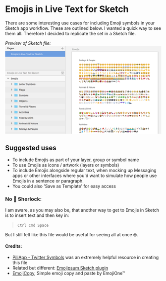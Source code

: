 # Emojis in Live Text for Sketch

There are some interesting use cases for including Emoji symbols in your Sketch app workflow. These are outlined below. I wanted a quick way to see them all. Therefore I decided to replicate the set in a Sketch file. 

_Preview of Sketch file:_
![alt tag](https://github.com/jydesign/Emojis-in-Live-Text-for-Sketch/blob/master/emojis-sketch-preview.png)

## Suggested uses
* To include Emojis as part of your layer, group or symbol name
* To use Emojis as icons / artwork (layers or symbols)
* To include Emojis alongside regular text, when mocking up Messaging apps or other interfaces where you'd want to simulate how people use Emojis in a sentence or paragraph.
* You could also 'Save as Template' for easy access

### No 💩 Sherlock:

I am aware, as you may also be, that another way to get to Emojis in Sketch is to insert text and then key in:

> `Ctrl Cmd Space`

But I still felt like this file would be useful for seeing all at once 🤓.

#### Credits:

* [PiliApp - Twitter Symbols](https://www.piliapp.com/twitter-symbols/) was an extremely helpful resource in creating this file
* Related but different: [Emojipsum Sketch plugin](https://github.com/Kuchengnom/emojipsum-Sketch-Plugin)
* [EmojiCopy](http://emojicopy.com/), Simple emoji copy and paste by EmojiOne™
